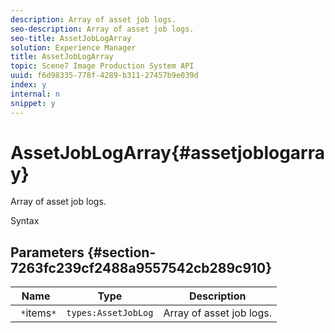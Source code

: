 ```yaml
---
description: Array of asset job logs.
seo-description: Array of asset job logs.
seo-title: AssetJobLogArray
solution: Experience Manager
title: AssetJobLogArray
topic: Scene7 Image Production System API
uuid: f6d98335-778f-4289-b311-27457b9e039d
index: y
internal: n
snippet: y
---
```


# AssetJobLogArray{#assetjoblogarray}

Array of asset job logs.

 Syntax 

## Parameters {#section-7263fc239cf2488a9557542cb289c910}

|  Name  | Type  | Description  |
|---|---|---|
|  ` *`items`*`  | `types:AssetJobLog`  | Array of asset job logs.  |

